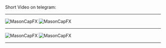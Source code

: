 Short Video on telegram:
___
![MasonCapFX](https://www.tradingview.com/x/nCuzRHVM/ "MasonCapFX")
![MasonCapFX](https://www.tradingview.com/x/VNl1Z5a0/ "MasonCapFX")
___
![MasonCapFX](https://www.tradingview.com/x/gnlG7Wne/ "MasonCapFX")
![MasonCapFX](https://www.tradingview.com/x/qDn1WNq9/ "MasonCapFX")
___
